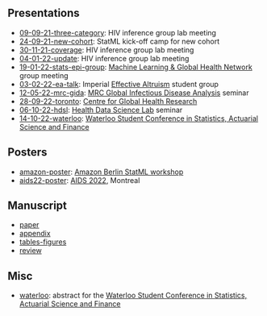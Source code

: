 ## Presentations

* [09-09-21-three-category](https://athowes.github.io/multi-agyw/09-09-21-three-category.pdf): HIV inference group lab meeting
* [24-09-21-new-cohort](https://athowes.github.io/multi-agyw/24-09-21-new-cohort.pdf): StatML kick-off camp for new cohort
* [30-11-21-coverage](https://athowes.github.io/multi-agyw/30-11-21-coverage.pdf): HIV inference group lab meeting
* [04-01-22-update](https://athowes.github.io/multi-agyw/04-01-22-update.pdf): HIV inference group lab meeting
* [19-01-22-stats-epi-group](https://athowes.github.io/multi-agyw/19-01-22-stats-epi-group.pdf): [Machine Learning & Global Health Network](https://mlgh.net/) group meeting
* [03-02-22-ea-talk](https://athowes.github.io/multi-agyw/03-02-22-ea-talk.pdf): Imperial [Effective Altruism](https://www.effectivealtruism.org/) student group
* [12-05-22-mrc-gida](https://athowes.github.io/multi-agyw/12-05-22-mrc-gida.pdf): [MRC Global Infectious Disease Analysis](https://www.imperial.ac.uk/mrc-global-infectious-disease-analysis/) seminar
* [28-09-22-toronto](https://athowes.github.io/multi-agyw/28-09-22-toronto.pdf): [Centre for Global Health Research](https://www.cghr.org/)
* [06-10-22-hdsl](https://athowes.github.io/multi-agyw/06-10-22-hdsl.pdf): [Health Data Science Lab](https://uwaterloo.ca/health-data-science-lab/) seminar
* [14-10-22-waterloo](https://athowes.github.io/multi-agyw/14-10-22-waterloo.pdf): [
Waterloo Student Conference in Statistics, Actuarial Science and Finance](https://uwaterloo.ca/statistics-actuarial-science-finance-student-conference/)

## Posters

* [amazon-poster](https://athowes.github.io/multi-agyw/amazon-poster.pdf): [Amazon Berlin StatML workshop](https://www.amazon.science/latest-news/amazon-to-host-statml-oxford-imperial-ml-workshop-in-berlin-office)
* [aids22-poster](https://athowes.github.io/multi-agyw/aids22-poster.pdf): [AIDS 2022](https://aids2022.org/), Montreal

## Manuscript

* [paper](https://athowes.github.io/multi-agyw/paper.pdf)
* [appendix](https://athowes.github.io/multi-agyw/appendix.pdf)
* [tables-figures](https://athowes.github.io/multi-agyw/tables-figures.pdf)
* [review](https://athowes.github.io/multi-agyw/review.pdf)

## Misc

* [waterloo](https://athowes.github.io/multi-agyw/waterloo.html): abstract for the [Waterloo Student Conference in Statistics, Actuarial Science and Finance](https://uwaterloo.ca/statistics-actuarial-science-finance-student-conference/)

